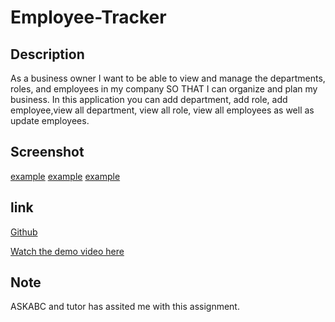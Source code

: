 # Employee-Tracker

## Description

As a business owner
I want to be able to view and manage the departments, roles, and employees in my company
SO THAT I can organize and plan my business.
In this application you can add department, add role, add employee,view all department, view all role, view all employees as well as update employees.

## Screenshot

[example](./images/code.index.js2.PNG)
[example](./images/example.PNG)
[example](./images/schema.PNG)

## link

[Github](https://github.com/siahmoymajid/Employee-Tracker)

[Watch the demo video here](https://drive.google.com/file/d/1RbxYRHxLpY-YZEMKRbNbqalSUx_QUBm1/view)

## Note

ASKABC and tutor has assited me with this assignment.
